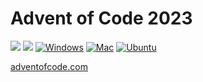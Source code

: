 # Advent of Code 2023

![](https://img.shields.io/badge/stars%20⭐-32-yellow)
![](https://img.shields.io/badge/days%20completed-16-red)
[![Windows](https://github.com/K20shores/aoc2023/actions/workflows/windows.yml/badge.svg)](https://github.com/K20shores/aoc2023/actions/workflows/windows.yml)
[![Mac](https://github.com/K20shores/aoc2023/actions/workflows/mac.yml/badge.svg)](https://github.com/K20shores/aoc2023/actions/workflows/mac.yml)
[![Ubuntu](https://github.com/K20shores/aoc2023/actions/workflows/ubuntu.yml/badge.svg)](https://github.com/K20shores/aoc2023/actions/workflows/ubuntu.yml)

[adventofcode.com](https://adventofcode.com/2023)